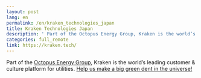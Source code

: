 ```yaml
---
layout: post
lang: en
permalink: /en/kraken_technologies_japan
title: Kraken Technologies Japan
description: ' Part of the Octopus Energy Group, Kraken is the world’s leading customer &amp; culture platform for utilities. Help us make a big green dent in the universe! '
categories: full_remote
link: https://kraken.tech/
---
```


<p>Part of the <a href="https://octopusenergy.group/">Octopus Energy Group</a>, Kraken is the world’s leading customer & culture platform for utilities. <a href="https://jobs.lever.co/octoenergy?department=Kraken%20Technologies%20Japan%20%2F%20%E5%8B%A4%E5%8B%99%E5%9C%B0%EF%BC%9A%E6%9D%B1%E4%BA%AC%20%20%F0%9F%87%AF%F0%9F%87%B5">Help us make a big green dent in the universe!</a></p>

